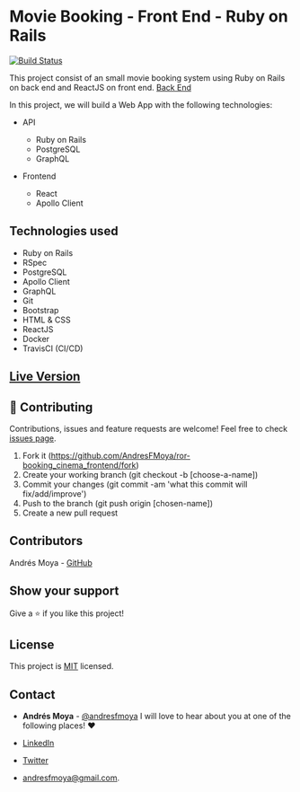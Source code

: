 # Movie Booking - Front End - Ruby on Rails
[![Build Status](https://travis-ci.org/AndresFMoya/ror-booking_cinema_frontend.svg?branch=develop)](https://travis-ci.org/AndresFMoya/ror-booking_cinema_backend)

This project consist of an small movie booking system using Ruby on Rails on back end and ReactJS on front end.
[Back End](https://github.com/AndresFMoya/ror-booking_cinema_backend)

In this project, we will build a Web App with the following technologies:
- API
  - Ruby on Rails
  - PostgreSQL
  - GraphQL

- Frontend
  - React
  - Apollo Client


## Technologies used

- Ruby on Rails
- RSpec
- PostgreSQL
- Apollo Client
- GraphQL
- Git
- Bootstrap
- HTML & CSS
- ReactJS
- Docker
- TravisCI (CI/CD)


## [Live Version](#)


## 🤝 Contributing

Contributions, issues and feature requests are welcome! Feel free to check [issues page](https://github.com/AndresFMoya/ror-booking_cinema_frontend/issues).

1. Fork it (https://github.com/AndresFMoya/ror-booking_cinema_frontend/fork)
2. Create your working branch (git checkout -b [choose-a-name])
3. Commit your changes (git commit -am 'what this commit will fix/add/improve')
4. Push to the branch (git push origin [chosen-name])
5. Create a new pull request


## Contributors

Andrés Moya - [GitHub](https://github.com/andresfmoya)


## Show your support

Give a ⭐️ if you like this project!


## License

This project is [MIT](https://github.com/AndresFMoya/ror-booking_cinema_frontend/blob/develop/LICENSE) licensed.


## Contact
- **Andrés Moya** - [@andresfmoya](https://github.com/andresfmoya) I will love to hear about you at one of the following places! :heart:

- [LinkedIn](https://www.linkedin.com/in/andres-f-moya/)
- [Twitter](https://www.twitter.com/andmedev/) 
- <andresfmoya@gmail.com>.
